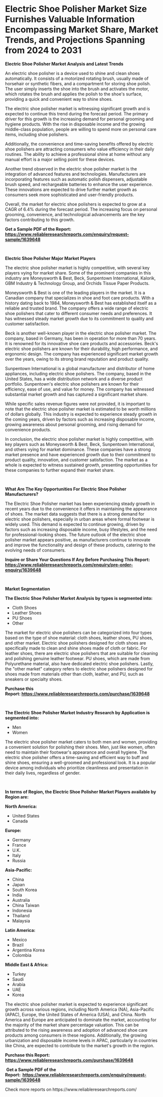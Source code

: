 <p><h1>Electric Shoe Polisher Market Size Furnishes Valuable Information Encompassing Market Share, Market Trends, and Projections Spanning from 2024 to 2031</h1></p><p><strong>Electric Shoe Polisher Market Analysis and Latest Trends</strong></p>
<p><p>An electric shoe polisher is a device used to shine and clean shoes automatically. It consists of a motorized rotating brush, usually made of horsehair or synthetic fibers, and a compartment for storing shoe polish. The user simply inserts the shoe into the brush and activates the motor, which rotates the brush and applies the polish to the shoe's surface, providing a quick and convenient way to shine shoes.</p><p>The electric shoe polisher market is witnessing significant growth and is expected to continue this trend during the forecast period. The primary driver for this growth is the increasing demand for personal grooming and hygiene products. With the rise in disposable income and the growing middle-class population, people are willing to spend more on personal care items, including shoe polishers.</p><p>Additionally, the convenience and time-saving benefits offered by electric shoe polishers are attracting consumers who value efficiency in their daily routines. The ability to achieve a professional shine at home without any manual effort is a major selling point for these devices.</p><p>Another trend observed in the electric shoe polisher market is the integration of advanced features and technologies. Manufacturers are incorporating features such as automatic polish dispensers, adjustable brush speed, and rechargeable batteries to enhance the user experience. These innovations are expected to drive further market growth as consumers seek more sophisticated and user-friendly products.</p><p>Overall, the market for electric shoe polishers is expected to grow at a CAGR of 6.4% during the forecast period. The increasing focus on personal grooming, convenience, and technological advancements are the key factors contributing to this growth.</p></p>
<p><strong>Get a Sample PDF of the Report:&nbsp; <a href="https://www.reliableresearchreports.com/enquiry/request-sample/1639648">https://www.reliableresearchreports.com/enquiry/request-sample/1639648</a></strong></p>
<p>&nbsp;</p>
<p><strong>Electric Shoe Polisher Major Market Players</strong></p>
<p><p>The electric shoe polisher market is highly competitive, with several key players vying for market share. Some of the prominent companies in this industry are Moneysworth & Best, Beck, Sunpentown International, Kalorik, GBM Industry & Technology Group, and Orchids Tissue Paper Products. </p><p>Moneysworth & Best is one of the leading players in the market. It is a Canadian company that specializes in shoe and foot care products. With a history dating back to 1984, Moneysworth & Best has established itself as a reliable and trusted brand. The company offers a wide range of electric shoe polishers that cater to different consumer needs and preferences. It has witnessed steady market growth due to its commitment to quality and customer satisfaction.</p><p>Beck is another well-known player in the electric shoe polisher market. The company, based in Germany, has been in operation for more than 70 years. It is renowned for its innovative shoe care products and accessories. Beck's electric shoe polishers are known for their durability, high performance, and ergonomic design. The company has experienced significant market growth over the years, owing to its strong brand reputation and product quality.</p><p>Sunpentown International is a global manufacturer and distributor of home appliances, including electric shoe polishers. The company, based in the United States, has a wide distribution network and a diverse product portfolio. Sunpentown's electric shoe polishers are known for their efficiency, ease of use, and value for money. The company has witnessed substantial market growth and has captured a significant market share.</p><p>While specific sales revenue figures were not provided, it is important to note that the electric shoe polisher market is estimated to be worth millions of dollars globally. This industry is expected to experience steady growth in the coming years, driven by factors such as increasing disposable income, growing awareness about personal grooming, and rising demand for convenience products.</p><p>In conclusion, the electric shoe polisher market is highly competitive, with key players such as Moneysworth & Best, Beck, Sunpentown International, and others vying for market dominance. These companies have a strong market presence and have experienced growth due to their commitment to product quality, innovation, and customer satisfaction. The market as a whole is expected to witness sustained growth, presenting opportunities for these companies to further expand their market share.</p></p>
<p>&nbsp;</p>
<p><strong>What Are The Key Opportunities For Electric Shoe Polisher Manufacturers?</strong></p>
<p><p>The Electric Shoe Polisher market has been experiencing steady growth in recent years due to the convenience it offers in maintaining the appearance of shoes. The market data suggests that there is a strong demand for electric shoe polishers, especially in urban areas where formal footwear is widely used. This demand is expected to continue growing, driven by factors such as increasing disposable income, busy lifestyles, and the need for professional-looking shoes. The future outlook of the electric shoe polisher market appears positive, as manufacturers continue to innovate and improve the functionality and design of these products, catering to the evolving needs of consumers.</p></p>
<p><strong>Inquire or Share Your Questions If Any Before Purchasing This Report: <a href="https://www.reliableresearchreports.com/enquiry/pre-order-enquiry/1639648">https://www.reliableresearchreports.com/enquiry/pre-order-enquiry/1639648</a></strong></p>
<p>&nbsp;</p>
<p><strong>Market Segmentation</strong></p>
<p><strong>The Electric Shoe Polisher Market Analysis by types is segmented into:</strong></p>
<p><ul><li>Cloth Shoes</li><li>Leather Shoes</li><li>PU Shoes</li><li>Other</li></ul></p>
<p><p>The market for electric shoe polishers can be categorized into four types based on the type of shoe material: cloth shoes, leather shoes, PU shoes, and other market. Electric shoe polishers designed for cloth shoes are specifically made to clean and shine shoes made of cloth or fabric. For leather shoes, there are electric shoe polishers that are suitable for cleaning and polishing genuine leather footwear. PU shoes, which are made from Polyurethane material, also have dedicated electric shoe polishers. Lastly, the "other market" category refers to electric shoe polishers designed for shoes made from materials other than cloth, leather, and PU, such as sneakers or specialty shoes.</p></p>
<p><strong>Purchase this Report:&nbsp;<a href="https://www.reliableresearchreports.com/purchase/1639648">https://www.reliableresearchreports.com/purchase/1639648</a></strong></p>
<p>&nbsp;</p>
<p><strong>The Electric Shoe Polisher Market Industry Research by Application is segmented into:</strong></p>
<p><ul><li>Men</li><li>Women</li></ul></p>
<p><p>The electric shoe polisher market caters to both men and women, providing a convenient solution for polishing their shoes. Men, just like women, often need to maintain their footwear's appearance and overall hygiene. The electric shoe polisher offers a time-saving and efficient way to buff and shine shoes, ensuring a well-groomed and professional look. It is a popular device among individuals who prioritize cleanliness and presentation in their daily lives, regardless of gender.</p></p>
<p>&nbsp;</p>
<p><strong>In terms of Region, the Electric Shoe Polisher Market Players available by Region are:</strong></p>
<p>
    <p> <strong> North America: </strong>
        <ul>
            <li>United States</li>
            <li>Canada</li>
        </ul>
        </p> 
    <p> <strong> Europe: </strong>
        <ul>
            <li>Germany</li>
            <li>France</li>
            <li>U.K.</li>
            <li>Italy</li>
            <li>Russia</li>
        </ul>
        </p> 
    <p> <strong> Asia-Pacific: </strong>
        <ul>
            <li>China</li>
            <li>Japan</li>
            <li>South Korea</li>
            <li>India</li>
            <li>Australia</li>
            <li>China Taiwan</li>
            <li>Indonesia</li>
            <li>Thailand</li>
            <li>Malaysia</li>
        </ul>
        </p> 
    <p> <strong> Latin America: </strong>
        <ul>
            <li>Mexico</li>
            <li>Brazil</li>
            <li>Argentina Korea</li>
            <li>Colombia</li>
        </ul>
        </p> 
    <p> <strong> Middle East & Africa: </strong>
        <ul>
            <li>Turkey</li>
            <li>Saudi</li>
            <li>Arabia</li>
            <li>UAE</li>
            <li>Korea</li>
        </ul>
    </p>
    </p>
<p><p>The electric shoe polisher market is expected to experience significant growth across various regions, including North America (NA), Asia-Pacific (APAC), Europe, the United States of America (USA), and China. North America and Europe are anticipated to dominate the market, accounting for the majority of the market share percentage valuation. This can be attributed to the rising awareness and adoption of advanced shoe care products among consumers in these regions. Additionally, the growing urbanization and disposable income levels in APAC, particularly in countries like China, are expected to contribute to the market's growth in the region.</p></p>
<p><strong>Purchase this Report: <a href="https://www.reliableresearchreports.com/purchase/1639648">https://www.reliableresearchreports.com/purchase/1639648</a></strong></p>
<p>&nbsp;<strong>Get a Sample PDF of the Report:&nbsp;&nbsp;<a href="https://www.reliableresearchreports.com/enquiry/request-sample/1639648">https://www.reliableresearchreports.com/enquiry/request-sample/1639648</a></strong></p>
<p><strong></strong></p>
<p>Check more reports on https://www.reliableresearchreports.com/</p>